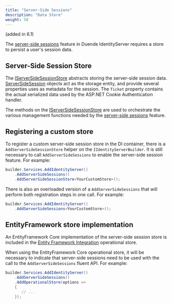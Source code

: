 ```yaml
---
title: "Server-Side Sessions"
description: "Data Store"
weight: 50
---
```


(added in 6.1)

The [server-side sessions](/identityserver/v7/ui/server_side_sessions) feature in Duende IdentityServer requires a store to persist a user's session data.

## Server-Side Session Store

The [IServerSideSessionStore](/identityserver/v7/reference/stores/server_side_sessions) abstracts storing the server-side session data.
[ServerSideSession](/identityserver/v7/reference/stores/server_side_sessions#serversidesession) objects act as the storage entity, and provide several properties uses as metadata for the session. The `Ticket` property contains the actual serialized data used by the ASP.NET Cookie Authentication handler.

The methods on the [IServerSideSessionStore](/identityserver/v7/reference/stores/server_side_sessions) are used to orchestrate the various management functions needed by the [server-side sessions](/identityserver/v7/ui/server_side_sessions#session-management) feature.

## Registering a custom store

To register a custom server-side session store in the DI container, there is a `AddServerSideSessionStore` helper on the `IIdentityServerBuilder`.
It is still necessary to call `AddServerSideSessions` to enable the server-side session feature.
For example:

```cs
builder.Services.AddIdentityServer()
    .AddServerSideSessions()
    .AddServerSideSessionStore<YourCustomStore>();
```

There is also an overloaded version of a `AddServerSideSessions` that will perform both registration steps in one call.
For example:

```cs
builder.Services.AddIdentityServer()
    .AddServerSideSessions<YourCustomStore>();
```

## EntityFramework store implementation

An EntityFramework Core implementation of the server-side session store is included in the [Entity Framework Integration](/identityserver/v7/data/ef#operational-store) operational store.

When using the EntityFramework Core operational store, it will be necessary to indicate that server-side sessions need to be used with the call to the `AddServerSideSessions` fluent API.
For example:


```cs
builder.Services.AddIdentityServer()
    .AddServerSideSessions()
    .AddOperationalStore(options =>
    {
       // ...
    });

```
